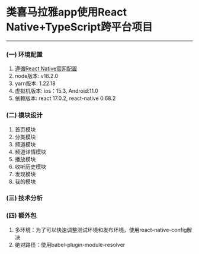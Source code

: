 # 类喜马拉雅app使用React Native+TypeScript跨平台项目
---
### (一) 环境配置 
1. [遵循React Native官网配置](https://www.react-native.cn/docs/environment-setup)
2. node版本: v18.2.0
3. yarn版本: 1.22.18
4. 虚拟机版本: ios：15.3, Android:11.0
5. 依赖版本: react 17.0.2, react-native 0.68.2
### (二) 模块设计
1. 首页模块
2. 分类模块
3. 频道模块
4. 频道详情模块
5. 播放模块
6. 收听历史模块
7. 发现模块
8. 我的模块
### (三) 技术分析
### (四) 额外包
1. 多环境：为了可以快速调整测试环境和发布环境，使用react-native-config解决
2. 绝对路径：使用babel-plugin-module-resolver
